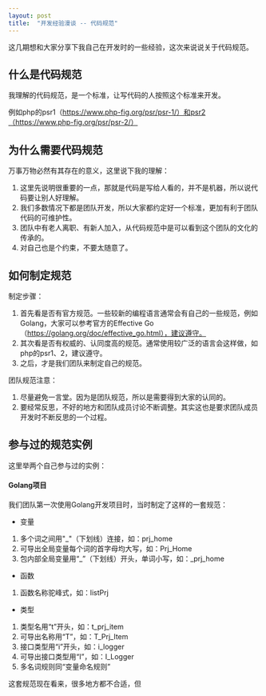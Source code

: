 ```yaml
---
layout: post
title:  "开发经验漫谈 -- 代码规范"
---
```


这几期想和大家分享下我自己在开发时的一些经验，这次来说说关于代码规范。

## 什么是代码规范

我理解的代码规范，是一个标准，让写代码的人按照这个标准来开发。

例如php的psr1（https://www.php-fig.org/psr/psr-1/）和psr2（https://www.php-fig.org/psr/psr-2/）

## 为什么需要代码规范

万事万物必然有其存在的意义，这里说下我的理解：

1. 这里先说明很重要的一点，那就是代码是写给人看的，并不是机器，所以说代码要让别人好理解。
1. 我们多数情况下都是团队开发，所以大家都约定好一个标准，更加有利于团队代码的可维护性。
1. 团队中有老人离职、有新人加入，从代码规范中是可以看到这个团队的文化的传承的。
1. 对自己也是个约束，不要太随意了。

## 如何制定规范

制定步骤：

1. 首先看是否有官方规范。一些较新的编程语言通常会有自己的一些规范，例如Golang，大家可以参考官方的Effective Go（https://golang.org/doc/effective_go.html），建议遵守。
1. 其次看是否有权威的、认同度高的规范。通常使用较广泛的语言会这样做，如php的psr1、2，建议遵守。
1. 之后，才是我们团队来制定自己的规范。

团队规范注意：

1. 尽量避免一言堂。因为是团队规范，所以是需要得到大家的认同的。
1. 要经常反思，不好的地方和团队成员讨论不断调整。其实这也是要求团队成员开发时不断反思的一个过程。

## 参与过的规范实例

这里举两个自己参与过的实例：

#### Golang项目

我们团队第一次使用Golang开发项目时，当时制定了这样的一套规范：

- 变量

1. 多个词之间用"_"（下划线）连接，如：prj_home
1. 可导出全局变量每个词的首字母均大写，如：Prj_Home
1. 包内部全局变量用“_”（下划线）开头，单词小写，如：_prj_home

- 函数

1. 函数名称驼峰式，如：listPrj

- 类型

1. 类型名用“t”开头，如：t_prj_item
1. 可导出名称用“T”，如：T_Prj_Item
1. 接口类型用“i”开头，如：i_logger
1. 可导出接口类型用“I”，如：I_Logger
1. 多名词规则同“变量命名规则”

这套规范现在看来，很多地方都不合适，但
